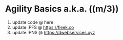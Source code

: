 # Agility Basics a.k.a. ((m/3))
1. update code @ here
2. update IPFS @ https://fleek.co
3. update IPNS @ https://dwebservices.xyz
